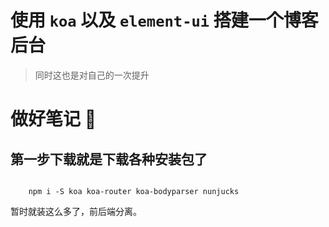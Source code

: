 # 使用 `koa` 以及 `element-ui`  搭建一个博客后台

> 同时这也是对自己的一次提升

# 做好笔记 :cactus:

## 第一步下载就是下载各种安装包了

```shell

    npm i -S koa koa-router koa-bodyparser nunjucks

```

暂时就装这么多了，前后端分离。
